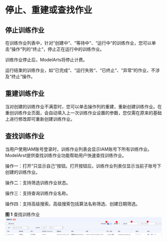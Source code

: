 # 停止、重建或查找作业<a name="modelarts_23_0287"></a>

## 停止训练作业<a name="zh-cn_topic_0186446492_section114431018192"></a>

在训练作业列表中，针对“创建中“、“等待中“、“运行中“的训练作业，您可以单击“操作“列的“终止“，停止正在运行中的训练作业。

训练作业停止后，ModelArts将停止计费。

运行结束的训练作业，如“已完成“、“运行失败“、“已终止“、“异常“的作业，不涉及“终止“操作。

## 重建训练作业<a name="zh-cn_topic_0186446492_section77466189228"></a>

当对创建的训练作业不满意时，您可以单击操作列的重建，重新创建训练作业。在重创训练作业页面，会自动填入上一次训练作业设置的参数，您仅需在原来的基础上进行修改即可重新创建训练作业。

## 查找训练作业<a name="section62931034172120"></a>

当用户使用IAM账号登录时，训练作业列表会显示IAM账号下所有训练作业。ModelArst提供查找训练作业功能帮助用户快速查找训练作业。

操作一：打开“只显示自己“按钮。打开按钮后，训练作业列表仅显示当前子账号下创建的训练作业。

操作二：支持筛选训练作业状态。

操作三：支持查询训练作业名称。

操作四：支持高级搜索。高级搜索包括算法名称筛选、创建日期筛选。

**图 1**  查找训练作业<a name="fig152311163245"></a>  
![](figures/查找训练作业.png "查找训练作业")

